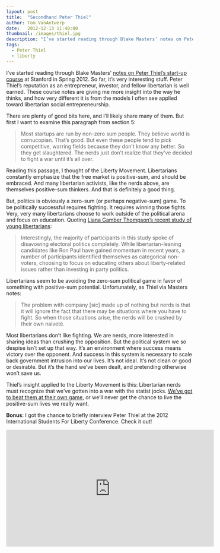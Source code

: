 ```yaml
---
layout: post
title:  "Secondhand Peter Thiel"
author: Tom VanAntwerp
date:   2012-12-13 11:40:00
thumbnail: /images/thiel.jpg
description: "I’ve started reading through Blake Masters’ notes on Peter Thiel’s start-up course at Stanford in Spring 2012. So far, it’s very interesting stuff. Peter Thiel’s reputation as an entrepreneur, investor, and fellow libertarian is well earned. These course notes are giving me more insight into the way he thinks, and how very different it is from the models I often see applied toward libertarian social entrepreneurship."
tags:
  - Peter Thiel
  - liberty
---
```

I’ve started reading through Blake Masters’ [notes on Peter Thiel’s start-up course](http://blakemasters.tumblr.com/peter-thiels-cs183-startup) at Stanford in Spring 2012. So far, it’s very interesting stuff. Peter Thiel’s reputation as an entrepreneur, investor, and fellow libertarian is well earned. These course notes are giving me more insight into the way he thinks, and how very different it is from the models I often see applied toward libertarian social entrepreneurship.

There are plenty of good bits here, and I’ll likely share many of them. But first I want to examine this paragraph from section 5:

> Most startups are run by non-zero sum people. They believe world is cornucopian. That’s good. But even these people tend to pick competitive, warring fields because they don’t know any better. So they get slaughtered. The nerds just don’t realize that they’ve decided to fight a war until it’s all over.

Reading this passage, I thought of the Liberty Movement. Libertarians constantly emphasize that the free market is positive-sum, and should be embraced. And many libertarian activists, like the nerds above, are themselves positive-sum thinkers. And that is definitely a good thing.

But, politics is obviously a zero-sum (or perhaps negative-sum) game. To be politically successful requires fighting. It requires winning those fights. Very, very many libertarians choose to work outside of the political arena and focus on education. Quoting [Liana Gamber Thompson’s recent study of young libertarians](http://www.tomvanantwerp.com/young-disillusioned-libertarians/):

> Interestingly, the majority of participants in this study spoke of disavowing electoral politics completely. While libertarian-leaning candidates like Ron Paul have gained momentum in recent years, a number of participants identified themselves as categorical non-voters, choosing to focus on educating others about liberty-related issues rather than investing in party politics.

Libertarians seem to be avoiding the zero-sum political game in favor of something with positive-sum potential. Unfortunately, as Thiel via Masters notes:

> The problem with company [sic] made up of nothing but nerds is that it will ignore the fact that there may be situations where you have to fight. So when those situations arise, the nerds will be crushed by their own naiveté.

Most libertarians don’t like fighting. We are nerds, more interested in sharing ideas than crushing the opposition. But the political system we so despise isn’t set up that way. It’s an environment where success means victory over the opponent. And success in this system is  necessary to scale back government intrusion into our lives. It’s not ideal. It’s not clean or good or desirable. But it’s the hand we’ve been dealt, and pretending otherwise won’t save us.

Thiel’s insight applied to the Liberty Movement is this: Libertarian nerds must recognize that we’ve gotten into a war with the statist jocks. [We’ve got to beat them at their own game](http://www.youtube.com/watch?v=kDdbg_Q-LMI), or we’ll never get the chance to live the positive-sum lives we really want.

**Bonus**: I got the chance to briefly interview Peter Thiel at the 2012 International Students For Liberty Conference. Check it out!

<iframe src="http://www.youtube.com/embed/RZbPAi03BDw" height="315" width="560" allowfullscreen="" frameborder="0"></iframe>
